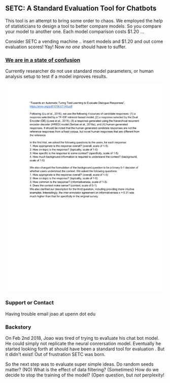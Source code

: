 ## SETC: A Standard Evaluation Tool for Chatbots

This tool is an attempt to bring some order to chaos. We employed the help of statisticians to design a tool to better compare models.  So you compare your model to another one. Each model comparison costs $1.20 ...

Consider SETC a vending machine .. insert models and $1.20 and out come evaluation scores! Yay! Now _no one_ should have to suffer.

### [We are in a state of confusion](https://docs.google.com/document/d/1EJPr0dHtaOSKw5AaBCQfueSoJlBT39ZDf-7FRjAerU0/edit?usp=sharing)

Currently researcher do not use standard model parameters, or human analysis setup to test if a model inproves results.

![human evaluators](human_evaluator_inconsistency.gif)

### Support or Contact

Having trouble email joao at upenn dot edu

### Backstory

On Feb 2nd 2018, Joao was tired of trying to eva1uate his chat bot model. He could simply not replicate the neural conrersation model. Eventually he started looking forth at should have been a standard tool for evaluation . But it didn't exist! Out of frustration SETC was born.

So the next step was to evaluate super simple ideas. Do random seeds matter? (NO) What is the effect of data filtering? (Sometimes)  How do we decide to stop the training of the model? (Open question, but _not_ perplexity!
